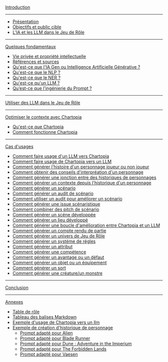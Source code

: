 [Introduction](https://github.com/ChrisLex-Freelance/JDRIAAIRPG/edit/main/Usage%20des%20LLM%20dans%20le%20JDR.md#introduction)
***
* [Présentation](https://github.com/ChrisLex-Freelance/JDRIAAIRPG/edit/main/Usage%20des%20LLM%20dans%20le%20JDR.md#pr%C3%A9sentation)
* [Objectifs et public cible](https://github.com/ChrisLex-Freelance/JDRIAAIRPG/edit/main/Usage%20des%20LLM%20dans%20le%20JDR.md#objectifs-et-public-cible)
* [L'IA et les LLM dans le Jeu de Rôle](https://github.com/ChrisLex-Freelance/JDRIAAIRPG/edit/main/Usage%20des%20LLM%20dans%20le%20JDR.md#lia-et-les-llm-dans-le-jdr)
***
[Quelques fondamentaux](https://github.com/ChrisLex-Freelance/JDRIAAIRPG/edit/main/Usage%20des%20LLM%20dans%20le%20JDR.md#quelques-fondamentaux)
* [Vie privée et propriété intellectuelle](https://github.com/ChrisLex-Freelance/JDRIAAIRPG/edit/main/Usage%20des%20LLM%20dans%20le%20JDR.md#vie-priv%C3%A9e-et-propri%C3%A9t%C3%A9-intellectuelle)
* [Références et sources](https://github.com/ChrisLex-Freelance/JDRIAAIRPG/edit/main/Usage%20des%20LLM%20dans%20le%20JDR.md#r%C3%A9f%C3%A9rences-et-sources)
* [Qu'est-ce que l'IA Gen ou Intelligence Artificielle Générative ?](https://github.com/ChrisLex-Freelance/JDRIAAIRPG/edit/main/Usage%20des%20LLM%20dans%20le%20JDR.md#quest-ce-que-la-gen-ai-ou-intelligence-artificielle-g%C3%A9n%C3%A9rative-)
* [Qu'est-ce que le NLP ?](https://github.com/ChrisLex-Freelance/JDRIAAIRPG/edit/main/Usage%20des%20LLM%20dans%20le%20JDR.md#quest-ce-que-le-nlp-)
* [Qu'est-ce que le NER ?](https://github.com/ChrisLex-Freelance/JDRIAAIRPG/edit/main/Usage%20des%20LLM%20dans%20le%20JDR.md#quest-ce-que-le-ner-)
* [Qu'est-ce qu'un LLM ?](https://github.com/ChrisLex-Freelance/JDRIAAIRPG/edit/main/Usage%20des%20LLM%20dans%20le%20JDR.md#quest-ce-quun-llm-)
* [Qu’est-ce que l’ingénierie du Prompt ?](https://github.com/ChrisLex-Freelance/JDRIAAIRPG/edit/main/Usage%20des%20LLM%20dans%20le%20JDR.md#quest-ce-que-ling%C3%A9nierie-du-prompt)
***
[Utiliser des LLM dans le Jeu de Rôle](https://github.com/ChrisLex-Freelance/JDRIAAIRPG/edit/main/Usage%20des%20LLM%20dans%20le%20JDR.md#utiliser-des-llm-dans-le-jeu-de-r%C3%B4le)
***
[Optimiser le contexte avec Chartopia](https://github.com/ChrisLex-Freelance/JDRIAAIRPG/edit/main/Usage%20des%20LLM%20dans%20le%20JDR.md#optimiser-le-contexte-avec-chartopia)
* [Qu'est-ce que Chartopia](https://github.com/ChrisLex-Freelance/JDRIAAIRPG/edit/main/Usage%20des%20LLM%20dans%20le%20JDR.md#quest-ce-que-chartopia)
* [Comment fonctionne Chartopia](https://github.com/ChrisLex-Freelance/JDRIAAIRPG/edit/main/Usage%20des%20LLM%20dans%20le%20JDR.md#comment-fonctionne-chartopia-)
***
[Cas d'usages](https://github.com/ChrisLex-Freelance/JDRIAAIRPG/edit/main/Usage%20des%20LLM%20dans%20le%20JDR.md#cas-dusages)
* [Comment faire usage d'un LLM vers Chartopia](https://github.com/ChrisLex-Freelance/JDRIAAIRPG/edit/main/Usage%20des%20LLM%20dans%20le%20JDR.md#comment-faire-usage-dun-llm-vers-chartopia)
* [Comment faire usage de Chartopia vers un LLM](https://github.com/ChrisLex-Freelance/JDRIAAIRPG/edit/main/Usage%20des%20LLM%20dans%20le%20JDR.md#comment-faire-usage-de-chartopia-vers-un-llm)
* [Comment générer l'histoire d'un personnage joueur ou non joueur](https://github.com/ChrisLex-Freelance/JDRIAAIRPG/edit/main/Usage%20des%20LLM%20dans%20le%20JDR.md#g%C3%A9n%C3%A9ration-dhistoires-de-personnage-joueur-ou-non-joueur)
* [Comment obtenir des conseils d'interpréation d'un personnage](https://github.com/ChrisLex-Freelance/JDRIAAIRPG/edit/main/Usage%20des%20LLM%20dans%20le%20JDR.md#conseils-dinterpr%C3%A9tation)
* [Comment générer une jonction entre des historiques de personnages](https://github.com/ChrisLex-Freelance/JDRIAAIRPG/edit/main/Usage%20des%20LLM%20dans%20le%20JDR.md#g%C3%A9n%C3%A9ration-dune-jonction-entre-les-historiques-de-personnages)
* [Comment générer un contexte depuis l'historique d'un personnage](https://github.com/ChrisLex-Freelance/JDRIAAIRPG/edit/main/Usage%20des%20LLM%20dans%20le%20JDR.md#g%C3%A9n%C3%A9ration-dun-contexte-depuis-lhistorique-dun-personnage)
* [Comment générer un scénario](https://github.com/ChrisLex-Freelance/JDRIAAIRPG/edit/main/Usage%20des%20LLM%20dans%20le%20JDR.md#g%C3%A9n%C3%A9ration-dun-sc%C3%A9nario)
* [Comment générer un audit de scénario](https://github.com/ChrisLex-Freelance/JDRIAAIRPG/edit/main/Usage%20des%20LLM%20dans%20le%20JDR.md#g%C3%A9n%C3%A9ration-dun-audit-de-sc%C3%A9nario)
* [Comment utiliser un audit pour améliorer un scénario](https://github.com/ChrisLex-Freelance/JDRIAAIRPG/edit/main/Usage%20des%20LLM%20dans%20le%20JDR.md#am%C3%A9lioration-des-sc%C3%A9narios)
* [Comment générer une issue scénaristique](https://github.com/ChrisLex-Freelance/JDRIAAIRPG/edit/main/Usage%20des%20LLM%20dans%20le%20JDR.md#g%C3%A9n%C3%A9ration-dissues-sc%C3%A9naristiques)
* [Comment combiner des pitch de scénario](https://github.com/ChrisLex-Freelance/JDRIAAIRPG/edit/main/Usage%20des%20LLM%20dans%20le%20JDR.md#g%C3%A9n%C3%A9ration-de-combinaison-de-sc%C3%A9narios)
* [Comment générer un scéne développée](https://github.com/ChrisLex-Freelance/JDRIAAIRPG/edit/main/Usage%20des%20LLM%20dans%20le%20JDR.md#g%C3%A9n%C3%A9ration-dune-sc%C3%A8ne-d%C3%A9velopp%C3%A9)
* [Comment générer un lieu développé](https://github.com/ChrisLex-Freelance/JDRIAAIRPG/edit/main/Usage%20des%20LLM%20dans%20le%20JDR.md#g%C3%A9n%C3%A9ration-dun-lieu-d%C3%A9velopp%C3%A9)
* [Comment générer une boucle d'amélioration entre Chartopia et un LLM](https://github.com/ChrisLex-Freelance/JDRIAAIRPG/edit/main/Usage%20des%20LLM%20dans%20le%20JDR.md#feedback-loop-entre-le-llm-et-chartopia)
* [Comment générer un compte rendu de partie](https://github.com/ChrisLex-Freelance/JDRIAAIRPG/edit/main/Usage%20des%20LLM%20dans%20le%20JDR.md#g%C3%A9n%C3%A9ration-de-comptes-rendus-de-partie)
* [Comment générer un univers de Jeu de Rôle](https://github.com/ChrisLex-Freelance/JDRIAAIRPG/edit/main/Usage%20des%20LLM%20dans%20le%20JDR.md#conception-dunivers)
* [Comment générer un système de régles](https://github.com/ChrisLex-Freelance/JDRIAAIRPG/edit/main/Usage%20des%20LLM%20dans%20le%20JDR.md#conception-dun-cadre-de-r%C3%A8gle)
* [Comment générer un attribut](https://github.com/ChrisLex-Freelance/JDRIAAIRPG/edit/main/Usage%20des%20LLM%20dans%20le%20JDR.md#cr%C3%A9ation-dun-attribut)
* [Comment générer une compétence](https://github.com/ChrisLex-Freelance/JDRIAAIRPG/edit/main/Usage%20des%20LLM%20dans%20le%20JDR.md#cr%C3%A9ation-dune-comp%C3%A9tence)
* [Comment générer un avantage ou un défaut](https://github.com/ChrisLex-Freelance/JDRIAAIRPG/edit/main/Usage%20des%20LLM%20dans%20le%20JDR.md#cr%C3%A9ation-dun-avantaged%C3%A9faut)
* [Comment générer un objet ou un équipement](https://github.com/ChrisLex-Freelance/JDRIAAIRPG/edit/main/Usage%20des%20LLM%20dans%20le%20JDR.md#cr%C3%A9ation-dun-objet)
* [Comment générer un sort](https://github.com/ChrisLex-Freelance/JDRIAAIRPG/edit/main/Usage%20des%20LLM%20dans%20le%20JDR.md#cr%C3%A9ation-dun-sort)
* [Comment générer une créature/un monstre](https://github.com/ChrisLex-Freelance/JDRIAAIRPG/edit/main/Usage%20des%20LLM%20dans%20le%20JDR.md#cr%C3%A9ation-dune-cr%C3%A9aturemonstre)
***
[Conclusion](https://github.com/ChrisLex-Freelance/JDRIAAIRPG/edit/main/Usage%20des%20LLM%20dans%20le%20JDR.md#conclusion)
***
[Annexes](https://github.com/ChrisLex-Freelance/JDRIAAIRPG/edit/main/Usage%20des%20LLM%20dans%20le%20JDR.md#annexes)
* [Table de rôle](https://github.com/ChrisLex-Freelance/JDRIAAIRPG/edit/main/Usage%20des%20LLM%20dans%20le%20JDR.md#table-des-r%C3%B4les)
* [Tableau des balises Markdown](https://github.com/ChrisLex-Freelance/JDRIAAIRPG/edit/main/Usage%20des%20LLM%20dans%20le%20JDR.md#tableau-des-balises-markdown)
* [Exemple d'usage de Chartopia vers un llm](https://github.com/ChrisLex-Freelance/JDRIAAIRPG/edit/main/Usage%20des%20LLM%20dans%20le%20JDR.md#exemple-dusage-de-chartopia-vers-un-llm)
* [Exemple de création d'historique de personnage](https://github.com/ChrisLex-Freelance/JDRIAAIRPG/edit/main/Usage%20des%20LLM%20dans%20le%20JDR.md#exemple-dhistorique-de-personnage)
  * [Prompt adapté pour Alien]()
  * [Prompt adapté pour Blade Runner]()
  * [Prompt adapté pour Dune : Adventure in the Imperium]()
  * [Prompt adapté pour The Forbidden Lands]()
  * [Prompt adapté pour Vaesen]()

